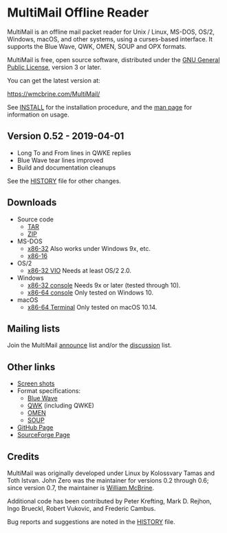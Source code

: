 MultiMail Offline Reader
========================

MultiMail is an offline mail packet reader for Unix / Linux, MS-DOS,
OS/2, Windows, macOS, and other systems, using a curses-based interface.
It supports the Blue Wave, QWK, OMEN, SOUP and OPX formats.

MultiMail is free, open source software, distributed under the [GNU
General Public License][gpl], version 3 or later.

You can get the latest version at:

   <https://wmcbrine.com/MultiMail/>

See [INSTALL] for the installation procedure, and the [man page] for
information on usage.


Version 0.52 - 2019-04-01
-------------------------

* Long To and From lines in QWKE replies
* Blue Wave tear lines improved
* Build and documentation cleanups

See the [HISTORY] file for other changes.


Downloads
---------

* Source code
    - [TAR]
    - [ZIP]
* MS-DOS
    - [x86-32][dos] Also works under Windows 9x, etc.
    - [x86-16][xt]
* OS/2
    - [x86-32 VIO][os2] Needs at least OS/2 2.0.
* Windows
    - [x86-32 console][w32] Needs 9x or later (tested through 10).
    - [x86-64 console][w64] Only tested on Windows 10.
* macOS
    - [x86-64 Terminal][mac] Only tested on macOS 10.14.


Mailing lists
-------------

Join the MultiMail [announce] list and/or the [discussion] list.


Other links
-----------

* [Screen shots]
* Format specifications:
    - [Blue Wave]
    - [QWK] (including QWKE)
    - [OMEN]
    - [SOUP]
* [GitHub Page]
* [SourceForge Page]


Credits
-------

MultiMail was originally developed under Linux by Kolossvary Tamas and
Toth Istvan. John Zero was the maintainer for versions 0.2 through 0.6;
since version 0.7, the maintainer is [William McBrine].

Additional code has been contributed by Peter Krefting, Mark D. Rejhon,
Ingo Brueckl, Robert Vukovic, and Frederic Cambus.

Bug reports and suggestions are noted in the [HISTORY] file.


[gpl]: LEGAL.md
[HISTORY]: HISTORY.md
[INSTALL]: INSTALL.md
[man page]: MANUAL.md

[TAR]: https://github.com/wmcbrine/MultiMail/archive/refs/tags/0.52.tar.gz
[ZIP]: https://github.com/wmcbrine/MultiMail/archive/refs/tags/0.52.zip

[dos]: https://github.com/wmcbrine/MultiMail/releases/download/0.52/mmdos052.zip
[xt]: https://github.com/wmcbrine/MultiMail/releases/download/0.52/mmxt052.zip
[os2]: https://github.com/wmcbrine/MultiMail/releases/download/0.52/mmos2052.zip
[w32]: https://github.com/wmcbrine/MultiMail/releases/download/0.52/mmwin052.zip
[w64]: https://github.com/wmcbrine/MultiMail/releases/download/0.52/mmw64052.zip
[mac]: https://github.com/wmcbrine/MultiMail/releases/download/0.52/mmmac052.zip

[Screen shots]: https://wmcbrine.com/mmail/snaps.html

[Blue Wave]: https://wmcbrine.com/mmail/specs/bwdev300.html
[QWK]: https://wmcbrine.com/mmail/specs/qwkspecs.html
[OMEN]: https://wmcbrine.com/mmail/specs/omen-i.html
[SOUP]: https://wmcbrine.com/mmail/specs/soup12.html

[GitHub Page]: https://github.com/wmcbrine/MultiMail
[SourceForge Page]: https://sourceforge.net/projects/multimail/

[announce]: https://lists.sourceforge.net/lists/listinfo/multimail-announce
[discussion]: https://lists.sourceforge.net/lists/listinfo/multimail-user

[William McBrine]: https://wmcbrine.com/
